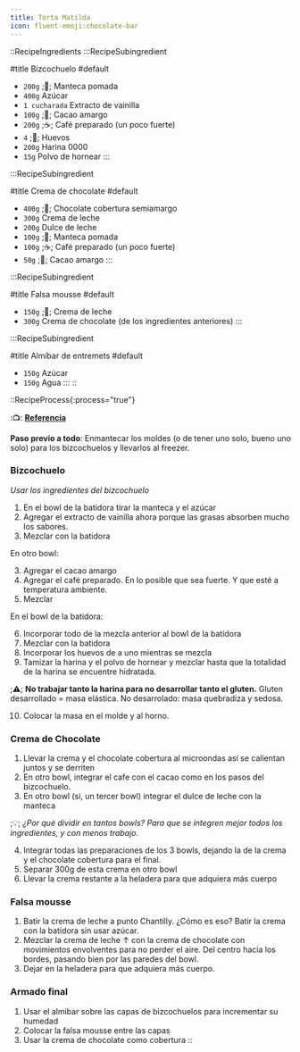 ```yaml
---
title: Torta Matilda
icon: fluent-emoji:chocolate-bar
---
```


::RecipeIngredients
:::RecipeSubingredient

#title
Bizcochuelo
#default
- `200g` ;🧈; Manteca pomada
- `400g`  Azúcar
- `1 cucharada` Extracto de vainilla
- `100g` ;🍫; Cacao amargo
- `200g` ;☕; Café preparado (un poco fuerte)
- `4` ;🥚; Huevos
- `200g` Harina 0000
- `15g` Polvo de hornear
:::

:::RecipeSubingredient

#title
Crema de chocolate
#default
- `400g` ;🍫; Chocolate cobertura semiamargo
- `300g` Crema de leche
- `200g` Dulce de leche
- `100g` ;🧈; Manteca pomada
- `100g` ;☕; Café preparado (un poco fuerte)
- `50g` ;🍫; Cacao amargo
:::

:::RecipeSubingredient

#title
Falsa mousse
#default
- `150g` ;🥛; Crema de leche
- `300g` Crema de chocolate (de los ingredientes anteriores)
:::

:::RecipeSubingredient

#title
Almíbar de entremets
#default
- `150g` Azúcar
- `150g` Agua
:::
::

::RecipeProcess{:process="true"}

:📺: [**Referencia**](https://www.youtube.com/watch?v=1AP7UzWD4Gs)

**Paso previo a todo**: Enmantecar los moldes (o de tener uno solo, bueno uno solo) para los bizcochuelos y llevarlos al freezer.

### Bizcochuelo

*Usar los ingredientes del bizcochuelo*

1. En el bowl de la batidora tirar la manteca y el azúcar
2. Agregar el extracto de vainilla ahora porque las grasas absorben mucho los sabores.
3. Mezclar con la batidora

En otro bowl:

3. Agregar el cacao amargo
4. Agregar el café preparado. En lo posible que sea fuerte. Y que esté a temperatura ambiente.
5. Mezclar

En el bowl de la batidora:

6. Incorporar todo de la mezcla anterior al bowl de la batidora
7. Mezclar con la batidora
8. Incorporar los huevos de a uno mientras se mezcla
9. Tamizar la harina y el polvo de hornear y mezclar hasta que la totalidad de la harina se encuentre hidratada.

;⚠️; **No trabajar tanto la harina para no desarrollar tanto el gluten.** Gluten desarrollado = masa elástica. No desarrolado: masa quebradiza y sedosa.

10. Colocar la masa en el molde y al horno.

### Crema de Chocolate

1. Llevar la crema y el chocolate cobertura al microondas así se calientan juntos y se derriten
2. En otro bowl, integrar el cafe con el cacao como en los pasos del bizcochuelo.
3. En otro bowl (si, un tercer bowl) integrar el dulce de leche con la manteca

;💡; *¿Por qué dividir en tantos bowls? Para que se integren mejor todos los ingredientes, y con menos trabajo.*

4. Integrar todas las preparaciones de los 3 bowls, dejando la de la crema y el chocolate cobertura para el final.
5. Separar 300g de esta crema en otro bowl
6. Llevar la crema restante a la heladera para que adquiera más cuerpo

### Falsa mousse

1. Batir la crema de leche a punto Chantilly. ¿Cómo es eso? Batir la crema con la batidora sin usar azúcar.
2. Mezclar la crema de leche ↑ con la crema de chocolate con movimientos envolventes para no perder el aire. Del centro hacia los bordes, pasando bien por las paredes del bowl.
3. Dejar en la heladera para que adquiera más cuerpo.

### Armado final

1. Usar el almibar sobre las capas de bizcochuelos para incrementar su humedad
2. Colocar la falsa mousse entre las capas
3. Usar la crema de chocolate como cobertura
::